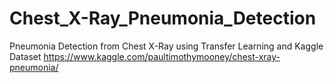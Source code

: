 # Chest_X-Ray_Pneumonia_Detection
Pneumonia Detection from Chest X-Ray using Transfer Learning and Kaggle Dataset
https://www.kaggle.com/paultimothymooney/chest-xray-pneumonia/

